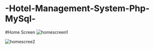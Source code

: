 # -Hotel-Management-System-Php-MySql-
  
  #Home Screen
![homescreen1](https://user-images.githubusercontent.com/54867568/103566814-bf54be00-4ed3-11eb-8389-caa767c76477.jpg)

![homescree2](https://user-images.githubusercontent.com/54867568/103566781-b106a200-4ed3-11eb-883e-1866163886c6.jpg)


